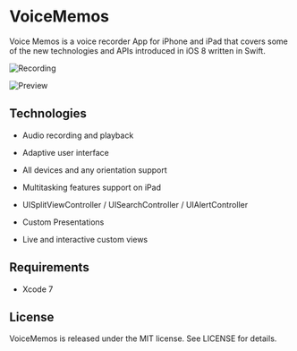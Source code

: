 VoiceMemos
============

Voice Memos is a voice recorder App for iPhone and iPad that covers some of the new technologies and APIs introduced in iOS 8 written in Swift.

![Recording](https://raw.githubusercontent.com/MoZhouqi/VoiceMemos/master/Screenshots/recording.png)

![Preview](https://raw.githubusercontent.com/MoZhouqi/VoiceMemos/master/Screenshots/preview.png)

## Technologies

- Audio recording and playback

- Adaptive user interface

- All devices and any orientation support

- Multitasking features support on iPad

- UISplitViewController / UISearchController / UIAlertController

- Custom Presentations

- Live and interactive custom views

## Requirements

- Xcode 7

## License

VoiceMemos is released under the MIT license. See LICENSE for details.
